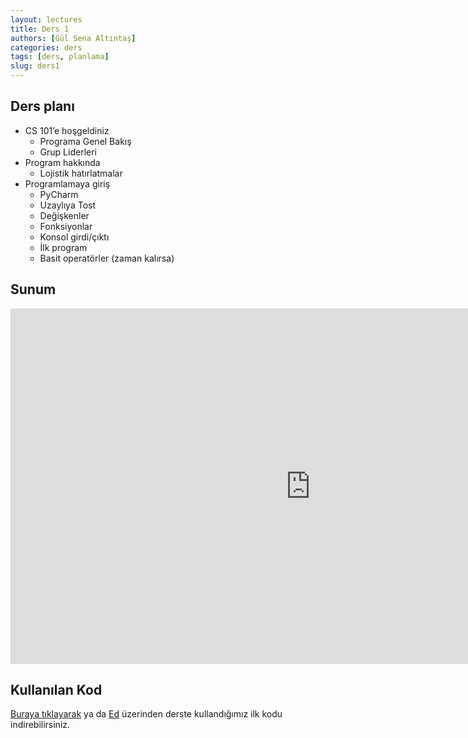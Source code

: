 ```yaml
---
layout: lectures
title: Ders 1
authors: [Gül Sena Altıntaş]
categories: ders
tags: [ders, planlama]
slug: ders1
---
```


## Ders planı
- CS 101’e hoşgeldiniz
    - Programa Genel Bakış
    - Grup Liderleri
- Program hakkında
    - Lojistik hatırlatmalar
- Programlamaya giriş
    - PyCharm
    - Uzaylıya Tost
    - Değişkenler
    - Fonksiyonlar
    - Konsol girdi/çıktı
    - İlk program
    - Basit operatörler (zaman kalırsa)

## Sunum
<iframe src="https://docs.google.com/presentation/d/e/2PACX-1vRA3_EsU5g2fEikAJ0DrjcI9HrXIT1rvMfD46QrYnqEukzGZ9ikpmFNxaGPkL7RT9C0KJAb-Pjeuj3t/embed?start=false&loop=false&delayms=3000" frameborder="0" width="960" height="569" allowfullscreen="true" mozallowfullscreen="true" webkitallowfullscreen="true"></iframe>

## Kullanılan Kod
[Buraya tıklayarak](https://drive.google.com/file/d/1JN-2mOvgoms9bygW_R2GuUEdMMe1E3YN/view?usp=sharing) ya da [Ed](https://edstem.org/us/courses/4754/lessons/10614) üzerinden 
derste kullandığımız ilk kodu indirebilirsiniz.

